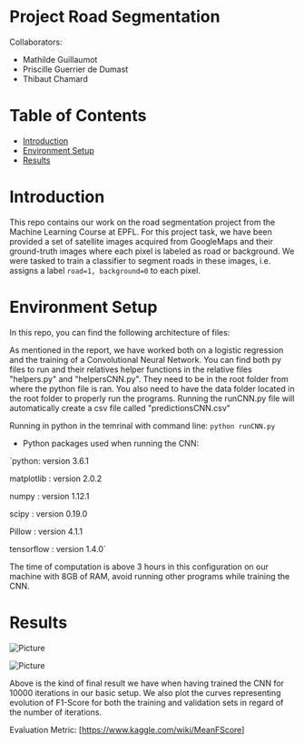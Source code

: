 # Project Road Segmentation

Collaborators:

- Mathilde Guillaumot 
- Priscille Guerrier de Dumast
- Thibaut Chamard

# Table of Contents

* [Introduction](#introduction)
* [Environment Setup](#setup)
* [Results](#results)

# <a name="introduction"></a>Introduction
This repo contains our work on the road segmentation project from the Machine Learning Course at EPFL. 
For this project task, we have been provided a set of satellite images acquired from GoogleMaps and their ground-truth images where each pixel is labeled as road or background. 
We were tasked to train a classifier to segment roads in these images, i.e. assigns a label `road=1, background=0` to each pixel.

# <a name="setup"></a>Environment Setup
In this repo, you can find the following architecture of files:

As mentioned in the report, we have worked both on a logistic regression and the training of a Convolutional Neural Network. 
You can find both py files to run and their relatives helper functions in the relative files "helpers.py" and "helpersCNN.py".
They need to be in the root folder from where the python file is ran. You also need to have the data folder located in the root folder to properly run the programs. 
Running the runCNN.py file will automatically create a csv file called "predictionsCNN.csv"

Running in python in the temrinal with command line: `python runCNN.py`

* Python packages used when running the CNN:

 `python: version 3.6.1
 
 matplotlib : version 2.0.2
 
 numpy : version 1.12.1
 
 scipy : version 0.19.0
 
 Pillow : version 4.1.1
 
 tensorflow : version 1.4.0`
 
 The time of computation is above 3 hours in this configuration on our machine with 8GB of RAM, avoid running other programs while training the CNN.

# <a name="results"></a>Results

![Picture](https://github.com/pdedumast/ML_project2/blob/master/results.png)

![Picture](https://github.com/pdedumast/ML_project2/blob/master/f1scores.png)

Above is the kind of final result we have when having trained the CNN for 10000 iterations in our basic setup. We also plot the curves representing evolution of F1-Score for both the training and validation sets in regard of the number of iterations.


Evaluation Metric:
 [https://www.kaggle.com/wiki/MeanFScore]

